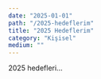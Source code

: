 ```yaml
---
date: "2025-01-01"
path: "/2025-hedeflerim"
title: "2025 Hedeflerim"
category: "Kişisel"
medium: ""
---
```


2025 hedefleri...
